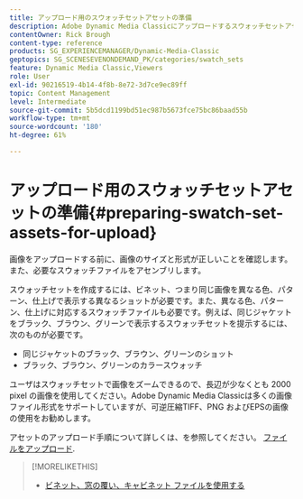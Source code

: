 ```yaml
---
title: アップロード用のスウォッチセットアセットの準備
description: Adobe Dynamic Media Classicにアップロードするスウォッチセットアセットの準備方法を説明します。
contentOwner: Rick Brough
content-type: reference
products: SG_EXPERIENCEMANAGER/Dynamic-Media-Classic
geptopics: SG_SCENESEVENONDEMAND_PK/categories/swatch_sets
feature: Dynamic Media Classic,Viewers
role: User
exl-id: 90216519-4b14-4f8b-8e72-3d7ce9ec89ff
topic: Content Management
level: Intermediate
source-git-commit: 5b5dcd1199bd51ec987b5673fce75bc86baad55b
workflow-type: tm+mt
source-wordcount: '180'
ht-degree: 61%

---
```


# アップロード用のスウォッチセットアセットの準備{#preparing-swatch-set-assets-for-upload}

画像をアップロードする前に、画像のサイズと形式が正しいことを確認します。また、必要なスウォッチファイルをアセンブリします。

スウォッチセットを作成するには、ビネット、つまり同じ画像を異なる色、パターン、仕上げで表示する異なるショットが必要です。また、異なる色、パターン、仕上げに対応するスウォッチファイルも必要です。例えば、同じジャケットをブラック、ブラウン、グリーンで表示するスウォッチセットを提示するには、次のものが必要です。

* 同じジャケットのブラック、ブラウン、グリーンのショット
* ブラック、ブラウン、グリーンのカラースウォッチ

ユーザはスウォッチセットで画像をズームできるので、長辺が少なくとも 2000 pixel の画像を使用してください。Adobe Dynamic Media Classicは多くの画像ファイル形式をサポートしていますが、可逆圧縮TIFF、PNG およびEPSの画像の使用をお勧めします。

アセットのアップロード手順について詳しくは、を参照してください。 [ファイルをアップロード](uploading-files.md#uploading_files).

>[!MORELIKETHIS]
>
>* [ビネット、窓の覆い、キャビネット ファイルを使用する](vignette-window-covering-cabinet-files.md#working_with_vignette_window_covering_and_cabinet_files)

